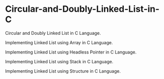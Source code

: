 # Circular-and-Doubly-Linked-List-in-C
Circular and Doubly Linked List in C Language.

Implementing Linked List using Array in C Language.

Implementing Linked List using Headless Pointer in C Language.

Implementing Linked List using Stack in C Language.

Implementing Linked List using Structure in C Language.
